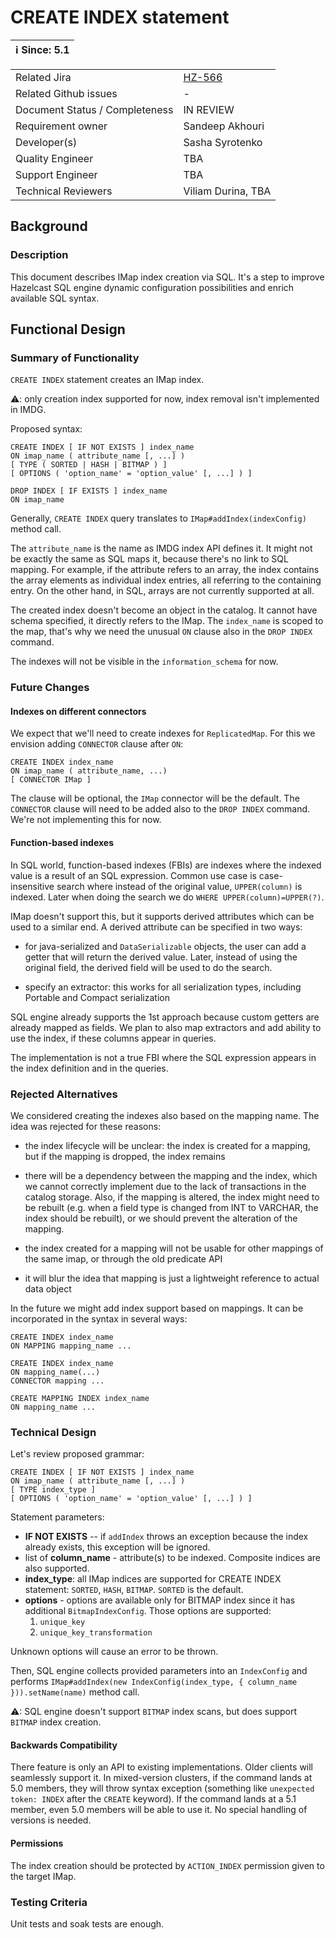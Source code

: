 # CREATE INDEX statement

|ℹ️ Since: 5.1|
|-------------|

|||
|---|---|
|Related Jira|[HZ-566](https://hazelcast.atlassian.net/browse/HZ-566)|
|Related Github issues|_-_|
|Document Status / Completeness|IN REVIEW|
|Requirement owner|Sandeep Akhouri|
|Developer(s)|Sasha Syrotenko|
|Quality Engineer|TBA|
|Support Engineer|TBA|
|Technical Reviewers|Viliam Durina, TBA|

## Background

### Description

This document describes IMap index creation via SQL. It's a step to improve Hazelcast SQL engine dynamic configuration
possibilities and enrich available SQL syntax.

## Functional Design

### Summary of Functionality

`CREATE INDEX` statement creates an IMap index.

⚠: only creation index supported for now, index removal isn't implemented in IMDG.

Proposed syntax:

```
CREATE INDEX [ IF NOT EXISTS ] index_name 
ON imap_name ( attribute_name [, ...] )
[ TYPE ( SORTED | HASH | BITMAP ) ]
[ OPTIONS ( 'option_name' = 'option_value' [, ...] ) ]
```

```
DROP INDEX [ IF EXISTS ] index_name
ON imap_name
```

Generally, `CREATE INDEX` query translates to
`IMap#addIndex(indexConfig)` method call.

The `attribute_name` is the name as IMDG index API defines it. It might not be exactly the same as SQL maps it, because
there's no link to SQL mapping. For example, if the attribute refers to an array, the index contains the array elements
as individual index entries, all referring to the containing entry. On the other hand, in SQL, arrays are not currently
supported at all.

The created index doesn't become an object in the catalog. It cannot have schema specified, it directly refers to the
IMap. The `index_name`
is scoped to the map, that's why we need the unusual `ON` clause also in the `DROP INDEX` command.

The indexes will not be visible in the `information_schema` for now.

### Future Changes

#### Indexes on different connectors

We expect that we'll need to create indexes for `ReplicatedMap`. For this we envision adding `CONNECTOR` clause
after `ON`:

```
CREATE INDEX index_name
ON imap_name ( attribute_name, ...)
[ CONNECTOR IMap ]
```

The clause will be optional, the `IMap` connector will be the default. The `CONNECTOR` clause will need to be added also
to the `DROP INDEX`
command. We're not implementing this for now.

#### Function-based indexes

In SQL world, function-based indexes (FBIs) are indexes where the indexed value is a result of an SQL expression. Common
use case is case-insensitive search where instead of the original value,
`UPPER(column)` is indexed. Later when doing the search we do `WHERE UPPER(column)=UPPER(?)`.

IMap doesn't support this, but it supports derived attributes which can be used to a similar end. A derived attribute
can be specified in two ways:

- for java-serialized and `DataSerializable` objects, the user can add a getter that will return the derived value.
  Later, instead of using the original field, the derived field will be used to do the search.

- specify an extractor: this works for all serialization types, including Portable and Compact serialization

SQL engine already supports the 1st approach because custom getters are already mapped as fields. We plan to also map
extractors and add ability to use the index, if these columns appear in queries.

The implementation is not a true FBI where the SQL expression appears in the index definition and in the queries.

### Rejected Alternatives

We considered creating the indexes also based on the mapping name. The idea was rejected for these reasons:

- the index lifecycle will be unclear: the index is created for a mapping, but if the mapping is dropped, the index
  remains

- there will be a dependency between the mapping and the index, which we cannot correctly implement due to the lack of
  transactions in the catalog storage. Also, if the mapping is altered, the index might need to be rebuilt (e.g. when a
  field type is changed from INT to VARCHAR, the index should be rebuilt), or we should prevent the alteration of the
  mapping.

- the index created for a mapping will not be usable for other mappings of the same imap, or through the old predicate
  API

- it will blur the idea that mapping is just a lightweight reference to actual data object

In the future we might add index support based on mappings. It can be incorporated in the syntax in several ways:

```
CREATE INDEX index_name
ON MAPPING mapping_name ...
```

```
CREATE INDEX index_name
ON mapping_name(...)
CONNECTOR mapping ...
```

```
CREATE MAPPING INDEX index_name
ON mapping_name ...
```

### Technical Design

Let's review proposed grammar:

```
CREATE INDEX [ IF NOT EXISTS ] index_name 
ON imap_name ( attribute_name [, ...] )
[ TYPE index_type ]
[ OPTIONS ( 'option_name' = 'option_value' [, ...] ) ]
```

Statement parameters:

- **IF NOT EXISTS** -- if `addIndex` throws an exception because the index already exists, this exception will be
  ignored.
- list of **column_name** - attribute(s) to be indexed. Composite indices are also supported.
- **index_type**: all IMap indices are supported for CREATE INDEX statement: `SORTED`, `HASH`,  `BITMAP`. `SORTED` is
  the default.
- **options** - options are available only for BITMAP index since it has additional `BitmapIndexConfig`. Those options
  are supported:
    1. `unique_key`
    2. `unique_key_transformation`

Unknown options will cause an error to be thrown.

Then, SQL engine collects provided parameters into an `IndexConfig` and
performs `IMap#addIndex(new IndexConfig(index_type, { column_name })).setName(name)` method call.

⚠: SQL engine doesn't support `BITMAP` index scans, but does support
`BITMAP` index creation.

#### Backwards Compatibility

There feature is only an API to existing implementations. Older clients will seamlessly support it. In mixed-version
clusters, if the command lands at 5.0 members, they will throw syntax exception (something like
`unexpected token: INDEX` after the `CREATE` keyword). If the command lands at a 5.1 member, even 5.0 members will be
able to use it. No special handling of versions is needed.

#### Permissions

The index creation should be protected by `ACTION_INDEX` permission given to the target IMap.

### Testing Criteria

Unit tests and soak tests are enough.
